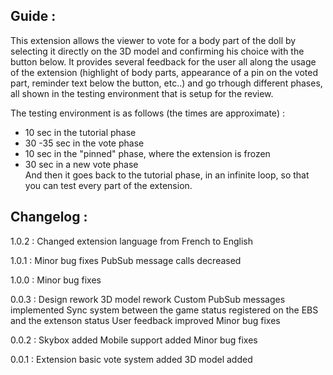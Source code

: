 ## Guide :
This extension allows the viewer to vote for a body part of the doll by selecting it directly on the 3D model and confirming his choice with the button below.
It provides several feedback for the user all along the usage of the extension (highlight of body parts, appearance of a pin on the voted part, reminder text below the button, etc..) and go trhough different phases, all shown in the testing environment that is setup for the review.

The testing environment is as follows (the times are approximate) :
- 10 sec in the tutorial phase
- 30 -35 sec in the vote phase
- 10 sec in the "pinned" phase, where the extension is frozen
- 30 sec in a new vote phase  
And then it goes back to the tutorial phase, in an infinite loop, so that you can test every part of the extension.

## Changelog : 

1.0.2 :
Changed extension language from French to English

1.0.1 :
Minor bug fixes
PubSub message calls decreased

1.0.0 :
Minor bug fixes

0.0.3 :
Design rework
3D model rework
Custom PubSub messages implemented
Sync system between the game status registered on the EBS and the extenson status
User feedback improved
Minor bug fixes

0.0.2 :
Skybox added
Mobile support added
Minor bug fixes

0.0.1 :
Extension basic vote system added
3D model added
